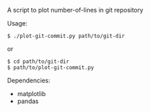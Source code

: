 
A script to plot number-of-lines in git repository

Usage:

~~~~
$ ./plot-git-commit.py path/to/git-dir
~~~~

or

~~~~
$ cd path/to/git-dir
$ path/to/plot-git-commit.py
~~~~

Dependencies:

- matplotlib
- pandas
